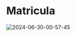 # Matricula

![2024-06-30-00-57-45](https://github.com/Benji379/MatriculaV2/assets/108637204/7e7c7d0f-5842-4840-b121-329b2034dfb2)
